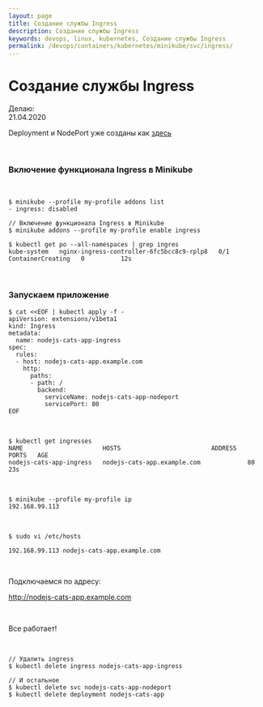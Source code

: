 ```yaml
---
layout: page
title: Создание службы Ingress
description: Создание службы Ingress
keywords: devops, linux, kubernetes, Создание службы Ingress
permalink: /devops/containers/kubernetes/minikube/svc/ingress/
---
```


# Создание службы Ingress

Делаю:  
21.04.2020

Deployment и NodePort уже созданы как <a href="/devops/containers/kubernetes/minikube/svc/nodeport/">здесь</a>

<br/>

### Включение функционала Ingress в Minikube

<br/>

    $ minikube --profile my-profile addons list
    - ingress: disabled

    // Включение функционала Ingress в Minikube
    $ minikube addons --profile my-profile enable ingress

    $ kubectl get po --all-namespaces | grep ingres
    kube-system   nginx-ingress-controller-6fc5bcc8c9-rplp8   0/1     ContainerCreating   0          12s

<br/>

### Запускаем приложение

```
$ cat <<EOF | kubectl apply -f -
apiVersion: extensions/v1beta1
kind: Ingress
metadata:
  name: nodejs-cats-app-ingress
spec:
  rules:
  - host: nodejs-cats-app.example.com
    http:
      paths:
      - path: /
        backend:
          serviceName: nodejs-cats-app-nodeport
          servicePort: 80
EOF
```

<br/>

    $ kubectl get ingresses
    NAME                      HOSTS                         ADDRESS   PORTS   AGE
    nodejs-cats-app-ingress   nodejs-cats-app.example.com             80      23s

<br/>

    $ minikube --profile my-profile ip
    192.168.99.113

<br/>

    $ sudo vi /etc/hosts

    192.168.99.113 nodejs-cats-app.example.com

<br/>

Подключаемся по адресу:

http://nodejs-cats-app.example.com

<br/>

Все работает!

<br/>

    // Удалить ingress
    $ kubectl delete ingress nodejs-cats-app-ingress

    // И остальное
    $ kubectl delete svc nodejs-cats-app-nodeport
    $ kubectl delete deployment nodejs-cats-app
